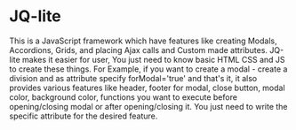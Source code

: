 # JQ-lite
This is a JavaScript framework which have features like creating Modals, Accordions, Grids, and placing Ajax calls and Custom made attributes. JQ-lite makes it easier for user, You just need to know basic HTML CSS and JS to create these things.
For Example, if you want to create a modal - 
create a division and as attribute specify forModal='true' and that's it, it also provides various features like header, footer for modal, close button, modal color, background color, functions you want to execute before opening/closing modal or after opening/closing it. You just need to write the specific attribute for the desired feature.
